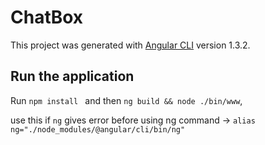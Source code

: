 # ChatBox

This project was generated with [Angular CLI](https://github.com/angular/angular-cli) version 1.3.2.

## Run the application
Run `npm install ` and then `ng build && node ./bin/www`, 

use this if `ng` gives error before using ng command -> ` alias ng="./node_modules/@angular/cli/bin/ng" `

